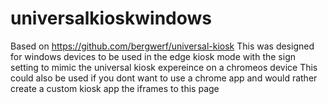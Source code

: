 # universalkioskwindows
Based on https://github.com/bergwerf/universal-kiosk
This was designed for windows devices to be used in the edge kiosk mode with the sign setting to mimic the universal kiosk expereince on a chromeos device
This could also be used if you dont want to use a chrome app and would rather create a custom kiosk app the iframes to this page

